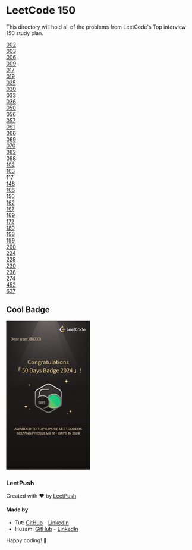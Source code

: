 # LeetCode 150

This directory will hold all of the problems from LeetCode's Top interview 150 study plan.

[002](002/thoughts.md)  
[003](003/thoughts.md)  
[006](006/thoughts.md)  
[009](009/thoughts.md)  
[017](017/thoughts.md)  
[019](019/thoughts.md)  
[025](025/thoughts.md)  
[030](030/thoughts.md)  
[033](033/thoughts.md)  
[036](036/thoughts.md)  
[050](050/thoughts.md)  
[056](056/thoughts.md)  
[057](057/thoughts.md)  
[061](061/thoughts.md)  
[066](066/thoughts.md)  
[069](069/thoughts.md)  
[070](070/thoughts.md)  
[082](082/thoughts.md)  
[098](098/thoughts.md)  
[102](102/thoughts.md)  
[103](103/thoughts.md)  
[117](117/thoughts.md)  
[148](148/thoughts.md)  
[106](106/thoughts.md)  
[150](150/thoughts.md)  
[162](162/thoughts.md)  
[167](167/thoughts.md)  
[169](169/thoughts.md)  
[172](172/thoughts.md)  
[189](189/thoughts.md)  
[198](198/thoughts.md)  
[199](199/thoughts.md)  
[200](200/thoughts.md)  
[224](224/thoughts.md)  
[228](228/thoughts.md)  
[230](230/thoughts.md)  
[236](236/thoughts.md)  
[274](274/thoughts.md)  
[452](452/thoughts.md)  
[637](637/thoughts.md)  

## Cool Badge
<img src="50_day_badge.png" alt="LC 50 Day Badge" height="400"/>

### LeetPush

Created with :heart: by [LeetPush](https://github.com/husamahmud/LeetPush)

 #### Made by 
 - Tut: [GitHub](https://github.com/TutTrue) - [LinkedIn](https://www.linkedin.com/in/mahmoud-hamdy-8b6825245/)
 - Hüsam: [GitHub](https://github.com/husamahmud) - [LinkedIn](https://www.linkedin.com/in/husamahmud/)

 Happy coding! 🚀